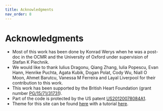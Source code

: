 ```yaml
---
title: Acknowledgments
nav_order: 8
---
```


# Acknowledgments

* Most of this work has been done by Konrad Werys when he was a post-doc in the OCMR and the University of Oxford under supervision of Stefan K Piechnik.
* We would like to thank Iulius Dragonu, Qiang Zhang, Iulia Popescu, Evan Hann, Henrike Puchta, Agata Kubik, Dogan Polat, Cody Wu, Niall O Moon, Ahmet Barutcu, Vanessa M Ferreira and Layal Liverpool for their contribution to this work.
* This work has been supported by the British Heart Foundation (grant number [PG/15/71/31731](https://www.bhf.org.uk/research-projects/analysis-of-diffuse-fibrosis-with-t1-mapping-in-the-cmr-in-hypertrophic-cardiomyopathy-hcmr-study)).
* Part of the code is protected by the US patent [US20120078084A1](https://patents.google.com/patent/US20120078084A1/en).
* Theme for this site can be found [here](https://github.com/pmarsceill/just-the-docs) with a tutorial [here](https://pmarsceill.github.io/just-the-docs/#quick-start-use-as-a-github-pages-remote-theme).
